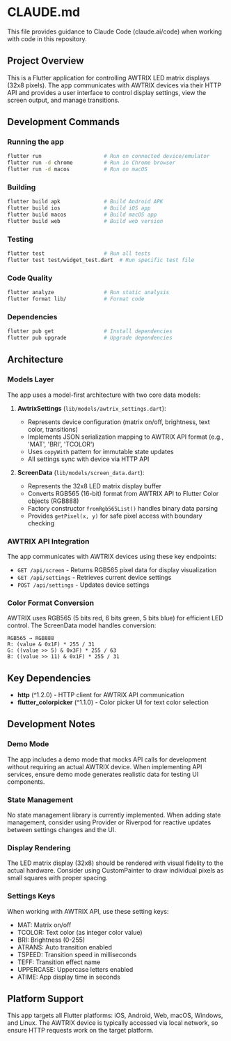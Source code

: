 # CLAUDE.md

This file provides guidance to Claude Code (claude.ai/code) when working with code in this repository.

## Project Overview

This is a Flutter application for controlling AWTRIX LED matrix displays (32x8 pixels). The app communicates with AWTRIX devices via their HTTP API and provides a user interface to control display settings, view the screen output, and manage transitions.

## Development Commands

### Running the app
```bash
flutter run                    # Run on connected device/emulator
flutter run -d chrome          # Run in Chrome browser
flutter run -d macos           # Run on macOS
```

### Building
```bash
flutter build apk              # Build Android APK
flutter build ios              # Build iOS app
flutter build macos            # Build macOS app
flutter build web              # Build web version
```

### Testing
```bash
flutter test                   # Run all tests
flutter test test/widget_test.dart  # Run specific test file
```

### Code Quality
```bash
flutter analyze                # Run static analysis
flutter format lib/            # Format code
```

### Dependencies
```bash
flutter pub get                # Install dependencies
flutter pub upgrade            # Upgrade dependencies
```

## Architecture

### Models Layer
The app uses a model-first architecture with two core data models:

1. **AwtrixSettings** (`lib/models/awtrix_settings.dart`):
   - Represents device configuration (matrix on/off, brightness, text color, transitions)
   - Implements JSON serialization mapping to AWTRIX API format (e.g., 'MAT', 'BRI', 'TCOLOR')
   - Uses `copyWith` pattern for immutable state updates
   - All settings sync with device via HTTP API

2. **ScreenData** (`lib/models/screen_data.dart`):
   - Represents the 32x8 LED matrix display buffer
   - Converts RGB565 (16-bit) format from AWTRIX API to Flutter Color objects (RGB888)
   - Factory constructor `fromRgb565List()` handles binary data parsing
   - Provides `getPixel(x, y)` for safe pixel access with boundary checking

### AWTRIX API Integration
The app communicates with AWTRIX devices using these key endpoints:
- `GET /api/screen` - Returns RGB565 pixel data for display visualization
- `GET /api/settings` - Retrieves current device settings
- `POST /api/settings` - Updates device settings

### Color Format Conversion
AWTRIX uses RGB565 (5 bits red, 6 bits green, 5 bits blue) for efficient LED control. The ScreenData model handles conversion:
```
RGB565 → RGB888
R: (value & 0x1F) * 255 / 31
G: ((value >> 5) & 0x3F) * 255 / 63
B: ((value >> 11) & 0x1F) * 255 / 31
```

## Key Dependencies

- **http** (^1.2.0) - HTTP client for AWTRIX API communication
- **flutter_colorpicker** (^1.1.0) - Color picker UI for text color selection

## Development Notes

### Demo Mode
The app includes a demo mode that mocks API calls for development without requiring an actual AWTRIX device. When implementing API services, ensure demo mode generates realistic data for testing UI components.

### State Management
No state management library is currently implemented. When adding state management, consider using Provider or Riverpod for reactive updates between settings changes and the UI.

### Display Rendering
The LED matrix display (32x8) should be rendered with visual fidelity to the actual hardware. Consider using CustomPainter to draw individual pixels as small squares with proper spacing.

### Settings Keys
When working with AWTRIX API, use these setting keys:
- MAT: Matrix on/off
- TCOLOR: Text color (as integer color value)
- BRI: Brightness (0-255)
- ATRANS: Auto transition enabled
- TSPEED: Transition speed in milliseconds
- TEFF: Transition effect name
- UPPERCASE: Uppercase letters enabled
- ATIME: App display time in seconds

## Platform Support

This app targets all Flutter platforms: iOS, Android, Web, macOS, Windows, and Linux. The AWTRIX device is typically accessed via local network, so ensure HTTP requests work on the target platform.
